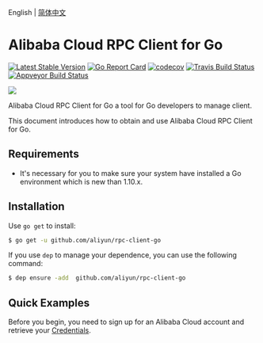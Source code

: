 English | [简体中文](README-CN.md)

# Alibaba Cloud RPC Client for Go
[![Latest Stable Version](https://badge.fury.io/gh/aliyun%2Frpc-client-go.svg)](https://badge.fury.io/gh/aliyun%2Frpc-client-go)
[![Go Report Card](https://goreportcard.com/badge/github.com/aliyun/rpc-client-go)](https://goreportcard.com/report/github.com/aliyun/rpc-client-go)
[![codecov](https://codecov.io/gh/aliyun/rpc-client-go/branch/master/graph/badge.svg)](https://codecov.io/gh/aliyun/rpc-client-go)
[![Travis Build Status](https://travis-ci.org/aliyun/rpc-client-go.svg?branch=master)](https://travis-ci.org/aliyun/rpc-client-go)
[![Appveyor Build Status](https://ci.appveyor.com/api/projects/status/6sxnwbriw1gwehx8/branch/master?svg=true)](https://ci.appveyor.com/project/aliyun/rpc-client-go)

![](https://aliyunsdk-pages.alicdn.com/icons/AlibabaCloud.svg)

Alibaba Cloud RPC Client for Go a tool for Go developers to manage client.

This document introduces how to obtain and use Alibaba Cloud RPC Client for Go.

## Requirements
- It's necessary for you to make sure your system have installed a Go environment which is new than 1.10.x.

## Installation
Use `go get` to install:

```sh
$ go get -u github.com/aliyun/rpc-client-go
```

If you use `dep` to manage your dependence, you can use the following command:

```sh
$ dep ensure -add  github.com/aliyun/rpc-client-go
```

## Quick Examples
Before you begin, you need to sign up for an Alibaba Cloud account and retrieve your [Credentials](https://usercenter.console.aliyun.com/#/manage/ak).